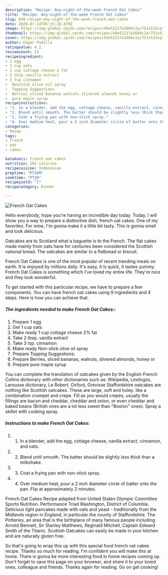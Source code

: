 ```yaml
---
description: "Recipe: Any-night-of-the-week French Oat Cakes"
title: "Recipe: Any-night-of-the-week French Oat Cakes"
slug: 848-recipe-any-night-of-the-week-french-oat-cakes
date: 2020-07-14T05:33:29.870Z
image: https://img-global.cpcdn.com/recipes/49e52217a1604c2a/751x532cq70/french-oat-cakes-recipe-main-photo.jpg
thumbnail: https://img-global.cpcdn.com/recipes/49e52217a1604c2a/751x532cq70/french-oat-cakes-recipe-main-photo.jpg
cover: https://img-global.cpcdn.com/recipes/49e52217a1604c2a/751x532cq70/french-oat-cakes-recipe-main-photo.jpg
author: Edgar Padilla
ratingvalue: 4.1
reviewcount: 13
recipeingredient:
- 1 egg
- 1 cup oats
- 1 cup cottage cheese 2 fat
- 2 tbsp vanilla extract
- 3 tsp cinnamon
-  Nonstick olive oil spray
-  Topping Suggestions
-  Berries sliced bananas walnuts slivered almonds honey or
-  pure maple syrup
recipeinstructions:
- "1. In a blender, add the egg, cottage cheese, vanilla extract, cinnamon, and oats."
- "2. Blend until smooth. The batter should be slightly less thick than a milkshake."
- "3. Coat a frying pan with non-stick spray."
- "4. Over medium heat, pour a 2 inch diameter circle of batter onto the pan. Flip at approximately 2 minutes."
categories:
- Resep
tags:
- french
- oat
- cakes

katakunci: french oat cakes
nutrition: 193 calories
recipecuisine: Indonesian
preptime: "PT16M"
cooktime: "PT2H"
recipeyield: "1"
recipecategory: Dinner

---
```



![French Oat Cakes](https://img-global.cpcdn.com/recipes/49e52217a1604c2a/751x532cq70/french-oat-cakes-recipe-main-photo.jpg)

Hello everybody, hope you're having an incredible day today. Today, I will show you a way to prepare a distinctive dish, french oat cakes. One of my favorites. For mine, I'm gonna make it a little bit tasty. This is gonna smell and look delicious.

Oatcakes are to Scotland what a baguette is to the French. The flat cakes made mainly from oats have for centuries been considered the Scottish national bread. The oatcakes are similar to a flatbread or biscuit.

French Oat Cakes is one of the most popular of recent trending meals on earth. It is enjoyed by millions daily. It's easy, it is quick, it tastes yummy. French Oat Cakes is something which I've loved my entire life. They're nice and they look wonderful.


To get started with this particular recipe, we have to prepare a few components. You can have french oat cakes using 9 ingredients and 4 steps. Here is how you can achieve that.

##### The ingredients needed to make French Oat Cakes::

1. Prepare 1 egg
1. Get 1 cup oats
1. Make ready 1 cup cottage cheese 2% fat
1. Take 2 tbsp. vanilla extract
1. Take 3 tsp. cinnamon
1. Make ready  Non-stick olive oil spray
1. Prepare  Topping Suggestions:
1. Prepare  Berries, sliced bananas, walnuts, slivered almonds, honey or
1. Prepare  pure maple syrup


You can complete the translation of oatcakes given by the English-French Collins dictionary with other dictionaries such as: Wikipedia, Lexilogos, Larousse dictionary, Le Robert, Oxford, Grévisse Staffordshire oatcakes are nothing like Scottish oatcakes. These are large, soft and holey. like a combination crumpet and crepe. Fill as you would crepes, usually the fillings are bacon and cheddar, cheddar and onion, or even cheddar and baked beans (British ones are a lot less sweet than &#34;Boston&#34; ones). Spray a skillet with cooking spray. 

##### Instructions to make French Oat Cakes:

1. 1. In a blender, add the egg, cottage cheese, vanilla extract, cinnamon, and oats.
1. 2. Blend until smooth. The batter should be slightly less thick than a milkshake.
1. 3. Coat a frying pan with non-stick spray.
1. 4. Over medium heat, pour a 2 inch diameter circle of batter onto the pan. Flip at approximately 2 minutes.


French Oat Cakes Recipe adapted from United States Olympic Committee Sports Nutrition. Performance Triad Washington, District of Columbia. Delicious light pancakes made with oats and yeast - traditionally from the Midlands region in England, in particular the county of Staffordshire. The Potteries, an area that is the birthplace of many famous people including Arnold Bennett, Sir Stanley Matthews, Reginald Mitchell, Captain Edward Smith of the Titanic. Scottish Oatcakes can easily be made in your kitchen and are naturally gluten free. 

So that's going to wrap this up with this special food french oat cakes recipe. Thanks so much for reading. I'm confident you will make this at home. There is gonna be more interesting food in home recipes coming up. Don't forget to save this page on your browser, and share it to your loved ones, colleague and friends. Thanks again for reading. Go on get cooking!
